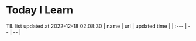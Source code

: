 # Today I Learn 
TIL list updated at 2022-12-18 02:08:30
| name | url | updated time |
| :--- | -- | -- |
